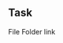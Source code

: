 ## Task
<a herf="https://drive.google.com/drive/folders/1S2yPK_SncopdTCQdSDKl5KGRa8FYYTOK?usp=share_link">File Folder link</a>
